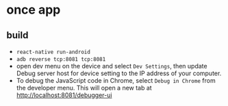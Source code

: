 # once app

## build

- `react-native run-android`
- `adb reverse tcp:8081 tcp:8081`
- open dev menu on the device and select `Dev Settings`, then update Debug server host for device setting to the IP address of your computer.
- To debug the JavaScript code in Chrome, select `Debug in Chrome` from the developer menu. This will open a new tab at [http://localhost:8081/debugger-ui](http://localhost:8081/debugger-ui)

